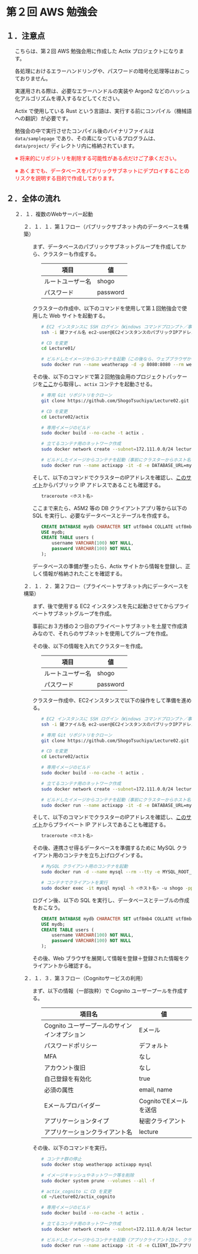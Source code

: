 # 第２回 AWS 勉強会

## １．注意点

<ol>

こちらは、第２回 AWS 勉強会用に作成した Actix プロジェクトになります。

各処理におけるエラーハンドリングや、パスワードの暗号化処理等はおこっておりません。

実運用される際は、必要なエラーハンドルの実装や Argon2 などのハッシュ化アルゴリズムを導入するなどしてください。

Actix で使用している Rust という言語は、実行する前にコンパイル（機械語への翻訳）が必要です。

勉強会の中で実行させたコンパイル後のバイナリファイルは `data/samplepage` であり、その素になっているプログラムは、`data/project/` ディレクトリ内に格納されています。


<span style="color:red">
※ 将来的にリポジトリを削除する可能性がある点だけご了承ください。

※ あくまでも、データベースをパブリックサブネットにデプロイすることのリスクを説明する目的で作成しております。
</span>

</ol>

## ２．全体の流れ

<ol>

２．１．複数のWebサーバー起動

<ol>

２．１．１．第１フロー（パブリックサブネット内のデータベースを構築）

<ol>

まず、データベースのパブリックサブネットグループを作成してから、クラスターも作成する。

<ol>

| 項目             | 値       |
| ---------------- | -------- |
| ルートユーザー名 | shogo    |
| パスワード       | password |

</ol>

クラスターの作成中、以下のコマンドを使用して第１回勉強会で使用した Web サイトを起動する。

<ol>

```sh
# EC2 インスタンスに SSH ログイン（Windows コマンドプロンプト／事前にユーザーディレクトリに鍵ファイルを移動）
ssh -i 鍵ファイル名 ec2-user@EC2インスタンスのパブリックIPアドレス

# CD を変更
cd Lecture01/

# ビルドしたイメージからコンテナを起動（この後なら、ウェブブラウザから閲覧が可能）
sudo docker run --name weatherapp -d -p 8080:8080 --rm weather
```

</ol>

その後、以下のコマンドで第２回勉強会用のプロジェクトパッケージを[ここ](https://github.com/ShogoTsuchiya/Lecture02)から取得し、`actix` コンテナを起動させる。

<ol>

```sh
# 専用 Git リポジトリをクローン
git clone https://github.com/ShogoTsuchiya/Lecture02.git

# CD を変更
cd Lecture02/actix

# 専用イメージのビルド
sudo docker build --no-cache -t actix .

# 立てるコンテナ用のネットワーク作成
sudo docker network create --subnet=172.111.0.0/24 lecture_network

# ビルドしたイメージからコンテナを起動（事前にクラスターからホスト名を確認）
sudo docker run --name actixapp -it -d -e DATABASE_URL=mysql://shogo:password@<ホスト名>:3306/mydb -p 80:80 --net lecture_network --ip 172.111.0.3 --rm actix
```

</ol>

そして、以下のコマンドでクラスターのIPアドレスを確認し、[このサイト](https://nishinatoshiharu.com/fundamental-ipaddress/)からパブリック IP アドレスであることも確認する。

<ol>

```sh
traceroute <ホスト名>
```

</ol>

ここまで来たら、A5M2 等の DB クライアントアプリ等から以下の SQL を実行し、必要なデータベースとテーブルを作成する。

<ol>

```sql
CREATE DATABASE mydb CHARACTER SET utf8mb4 COLLATE utf8mb4_0900_bin;
USE mydb;
CREATE TABLE users (
    username VARCHAR(100) NOT NULL,
    password VARCHAR(100) NOT NULL
);
```

</ol>

データベースの準備が整ったら、Actix サイトから情報を登録し、正しく情報が格納されたことを確認する。

</ol>


２．１．２．第２フロー（プライベートサブネット内にデータベースを構築）

<ol>

まず、後で使用する EC2 インスタンスを先に起動させてからプライベートサブネットグループを作成。

事前にお３方様の２つ目のプライベートサブネットを土屋で作成済みなので、それらのサブネットを使用してグループを作成。

その後、以下の情報を入れてクラスターを作成。

<ol>

| 項目             | 値       |
| ---------------- | -------- |
| ルートユーザー名 | shogo    |
| パスワード       | password |

</ol>

クラスター作成中、EC2インスタンスで以下の操作をして準備を進める。

<ol>

```sh
# EC2 インスタンスに SSH ログイン（Windows コマンドプロンプト／事前にユーザーディレクトリに鍵ファイルを移動）
ssh -i 鍵ファイル名 ec2-user@EC2インスタンスのパブリックIPアドレス

# 専用 Git リポジトリをクローン
git clone https://github.com/ShogoTsuchiya/Lecture02.git

# CD を変更
cd Lecture02/actix

# 専用イメージのビルド
sudo docker build --no-cache -t actix .

# 立てるコンテナ用のネットワーク作成
sudo docker network create --subnet=172.111.0.0/24 lecture_network

# ビルドしたイメージからコンテナを起動（事前にクラスターからホスト名を確認）
sudo docker run --name actixapp -it -d -e DATABASE_URL=mysql://shogo:password@<ホスト名>:3306/mydb -p 80:80 --net lecture_network --ip 172.111.0.3 --rm actix
```

</ol>

そして、以下のコマンドでクラスターのIPアドレスを確認し、[このサイト](https://nishinatoshiharu.com/fundamental-ipaddress/)からプライベート IP アドレスであることも確認する。

<ol>

```sh
traceroute <ホスト名>
```

</ol>

その後、連携させ得るデータベースを準備するために MySQL クライアント用のコンテナを立ち上げログインする。

<ol>

```sh
# MySQL クライアント用のコンテナを起動
sudo docker run -d --name mysql --rm --tty -e MYSQL_ROOT_PASSWORD=SamplePW mysql:8.1

# コンテナでクライアントを実行
sudo docker exec -it mysql mysql -h <ホスト名> -u shogo -ppassword
```

</ol>

ログイン後、以下の SQL を実行し、データベースとテーブルの作成をおこなう。

<ol>

```sql
CREATE DATABASE mydb CHARACTER SET utf8mb4 COLLATE utf8mb4_0900_bin;
USE mydb;
CREATE TABLE users (
    username VARCHAR(100) NOT NULL,
    password VARCHAR(100) NOT NULL
);
```

</ol>

その後、Web ブラウザを展開して情報を登録＋登録された情報をクライアントから確認する。

</ol>

２．１．３．第３フロー（Cognitoサービスの利用）

<ol>

まず、以下の情報（一部抜粋）で Cognito ユーザープールを作成する。

<ol>

| 項目名                                       | 値                     |
| -------------------------------------------- | ---------------------- |
| Cognito ユーザープールのサインインオプション | Eメール                |
| パスワードポリシー                           | デフォルト             |
| MFA                                          | なし                   |
| アカウント復旧                               | なし                   |
| 自己登録を有効化                             | true                   |
| 必須の属性                                   | email, name            |
| Eメールプロバイダー                          | CognitoでEメールを送信 |
| アプリケーションタイプ                       | 秘密クライアント |
| アプリケーションクライアント名               | lecture                |

</ol>

その後、以下のコマンドを実行。

<ol>

```sh
# コンテナ群の停止
sudo docker stop weatherapp actixapp mysql

# イメージキャッシュやネットワーク等を削除
sudo docker system prune --volumes --all -f

# actix_cognito に CD を変更
cd ~/Lecture02/actix_cognito

# 専用イメージのビルド
sudo docker build --no-cache -t actix .

# 立てるコンテナ用のネットワーク作成
sudo docker network create --subnet=172.111.0.0/24 lecture_network

# ビルドしたイメージからコンテナを起動（アプリクライアントIDと、クライアントシークレットの情報を参照する。）
sudo docker run --name actixapp -it -d -e CLIENT_ID=アプリクライアントID -e APP_CLIENT_SECRET=クライアントシークレット -p 80:80 --net lecture_network --ip 172.111.0.3 actix
```

</ol>

</ol>

</ol>

</ol>